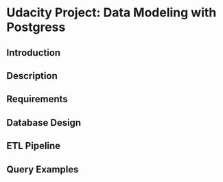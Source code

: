 # Udacity Project: Data Modeling with Postgress

## Introduction

## Description

## Requirements

## Database Design

## ETL Pipeline

## Query Examples
